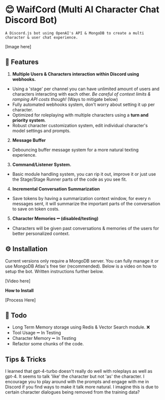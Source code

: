 # 😊 WaifCord (Multi AI Character Chat Discord Bot)

    A Discord.js bot using OpenAI's API & MongoDB to create a multi character & user chat experience.

[Image here]
## 🥰 Features

1. **Multiple Users & Characters interaction within Discord using webhooks.**
- Using a 'stage' per channel you can have unlimited amount of users and characters interacting with each other. *Be careful of context limits & ramping API costs though!* (Ways to mitigate below)
- Fully automated webhooks system, don't worry about setting it up per character.
- Optimized for roleplaying with multiple characters using a **turn and priority system**.
- Robust character customization system, edit individual character's model settings and prompts.
2. **Message Buffer**
- Debouncing buffer message system for a more natural texting experience.
3. **Command/Listener System.**
- Basic module handling system, you can rip it out, improve it or just use the Stage/Stage Runner parts of the code as you see fit.
4. **Incremental Conversation Summarization**
- Save tokens by having a summarization context window, for every n messages sent, it will summarize the important parts of the conversation to save on token costs.
5. **Character Memories ➖ (disabled/testing)**
- Characters will be given past conversations & memories of the users for better personalized context.

## ⚙ Installation

Current versions only require a MongoDB server. You can fully manage it or use MongoDB Atlas's free tier (recommended). Below is a video on how to setup the bot. Written instructions further below.

[Video here]

**How to Install**

[Process Here]


## 📝 Todo

- Long Term Memory storage using Redis & Vector Search module. ❌
- Tool Usage ➖ In Testing
- Character Memory ➖ In Testing
- Refactor some chunks of the code.

## Tips & Tricks

I learned that gpt-4-turbo doesn't really do well with roleplays as well as gpt-4. It seems to talk 'like' the character but not 'as' the character. I encourage you to play around with the prompts and engage with me in Discord if you find ways to make it talk more natural. I imagine this is due to certain character dialogues being removed from the training data? 